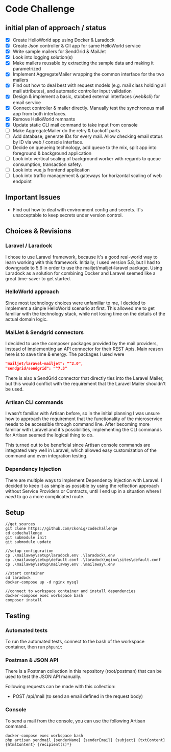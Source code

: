 # Code Challenge

## initial plan of approach / status

- [x] Create HelloWorld app using Docker & Laradock
- [x] Create Json controller & ClI app for same HelloWorld service
- [x] Write sample mailers for SendGrid & MailJet
- [x] Look into logging solution(s)
- [x] Make mailers reusable by extracting the sample data and making it parametrized
- [x] Implement AggregateMailer wrapping the common interface for the two mailers
- [x] Find out how to deal best with request models (e.g. mail class holding all mail attributes), and automatic controller input validation
- [x] Design & implement a basic, stubbed external interfaces (web&cli) for email service
- [x] Connect controller & mailer directly. Manually test the synchronous mail app from both interfaces.
- [x] Remove HelloWorld remnants
- [x] Update static CLI mail command to take input from console
- [ ] Make AggregateMailer do the retry & backoff parts
- [ ] Add database, generate IDs for every mail. Allow checking email status by ID via web / console interface.
- [ ] Decide on queueing technology, add queue to the mix, split app into foreground & background application
- [ ] Look into vertical scaling of background worker with regards to queue consumption, transaction safety.
- [ ] Look into vue.js frontend application
- [ ] Look into traffic management & gateways for horizontal scaling of web endpoint

## Important Issues

- Find out how to deal with environment config and secrets. It's unacceptable to keep secrets under version control.

## Choices & Revisions

### Laravel / Laradock

I chose to use Laravel framework, because it's a good real-world way to learn working with this framework. Initially, I used version 5.8, but I had to downgrade to 5.6 in order to use the mailjet/mailjet-laravel package. Using Laradock as a solution for combining Docker and Laravel seemed like a great time-saver to get started.

### HelloWorld approach

Since most technology choices were unfamiliar to me, I decided to implement a simple HelloWorld scenario at first. This allowed me to get familiar with the technology stack, while not losing time on the details of the actual domain logic.

### MailJet & Sendgrid connectors

I decided to use the composer packages provided by the mail providers, instead of implementing an API connector for their REST Apis. Main reason here is to save time & energy. The packages I used were

```json
"mailjet/laravel-mailjet": "^2.0",
"sendgrid/sendgrid": "^7.3"
```

There is also a SendGrid connector that directly ties into the Laravel Mailer, but this would conflict with the requirement that the Laravel Mailer shouldn't be used.

### Artisan CLI commands

I wasn't familiar with Artisan before, so in the initial planning I was unsure how to approach the requirement that the functionality of the microservice needs to be accessible through command line. After becoming more familiar with Laravel and it's possibilities, implementing the CLI commands for Artisan seemed the logical thing to do.

This turned out to be beneficial since Artisan console commands are integrated very well in Laravel, which allowed easy customization of the command and even integration testing.

### Dependency Injection

There are multiple ways to implement Dependency Injection with Laravel. I decided to keep it as simple as possible by using the reflection approach without Service Providers or Contracts, until I end up in a situation where I *need* to go a more complicated route.

## Setup

```cli
//get sources
git clone https://github.com/ckonig/codechallenge
cd codechallenge
git submodule init
git submodule update

//setup configuration
cp .\mailaway\setup\laradock.env .\laradock\.env
cp .\mailaway\setup\default.conf .\laradock\nginx\sites\default.conf
cp .\mailaway\setup\mailaway.env .\mailaway\.env

//start container
cd laradock
docker-compose up -d nginx mysql

//connect to workspace container and install dependencies
docker-compose exec workspace bash
composer install
```

## Testing

### Automated tests

To run the automated tests, connect to the bash of the workspace container, then run ```phpunit```

### Postman & JSON API

There is a Postman collection in this repository (root/postman) that can be used to test the JSON API manually.

Following requests can be made with this collection:

- POST /api/mail (to send an email defined in the request body)

### Console

To send a mail from the console, you can use the following Artisan command.

```cli
docker-compose exec workspace bash
php artisan sendmail {senderName} {senderEmail} {subject} {txtContent} {htmlContent} {recipient(s)*}
```
